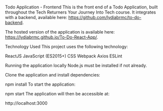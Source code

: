Todo Application - Frontend
This is the front end of a Todo Application, built throughout the Tech Returners Your Journey Into Tech course. It integrates with a backend, available here: https://github.com/lydiabrmc/to-do-backend.

The hosted version of the application is available here: https://lydiabrmc.github.io/To-Do-React-App/.

Technology Used
This project uses the following technology:

ReactJS
JavaScript (ES2015+)
CSS
Webpack
Axios
ESLint

Running the application locally
Node.js must be installed if not already.

Clone the application and install dependencies:

npm install
To start the application:

npm start
The application will then be accessible at:

http://localhost:3000

